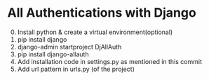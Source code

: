 # All Authentications with Django
0. Install python & create a virtual environment(optional)
1. pip install django 
2. django-admin startproject DjAllAuth
3. pip install django-allauth
4. Add installation code in settings.py as mentioned in this commit
5. Add url pattern in urls.py (of the project)